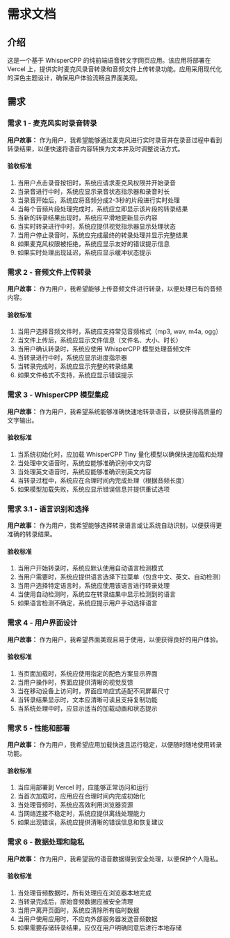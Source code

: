 # 需求文档

## 介绍

这是一个基于 WhisperCPP 的纯前端语音转文字网页应用。该应用将部署在 Vercel 上，提供实时麦克风录音转录和音频文件上传转录功能。应用采用现代化的深色主题设计，确保用户体验流畅且界面美观。

## 需求

### 需求 1 - 麦克风实时录音转录

**用户故事：** 作为用户，我希望能够通过麦克风进行实时录音并在录音过程中看到转录结果，以便快速将语音内容转换为文本并及时调整说话方式。

#### 验收标准

1. 当用户点击录音按钮时，系统应请求麦克风权限并开始录音
2. 当录音进行中时，系统应显示录音状态指示器和录音时长
3. 当录音开始后，系统应将音频分成2-3秒的片段进行实时处理
4. 当每个音频片段处理完成时，系统应立即显示该片段的转录结果
5. 当新的转录结果出现时，系统应平滑地更新显示内容
6. 当实时转录进行中时，系统应提供视觉指示器显示处理状态
7. 当用户停止录音时，系统应完成最终的转录处理并显示完整结果
8. 如果麦克风权限被拒绝，系统应显示友好的错误提示信息
9. 如果实时处理出现延迟，系统应显示缓冲状态提示

### 需求 2 - 音频文件上传转录

**用户故事：** 作为用户，我希望能够上传音频文件进行转录，以便处理已有的音频内容。

#### 验收标准

1. 当用户选择音频文件时，系统应支持常见音频格式（mp3, wav, m4a, ogg）
2. 当文件上传后，系统应显示文件信息（文件名、大小、时长）
3. 当用户确认转录时，系统应使用 WhisperCPP 模型处理音频文件
4. 当转录进行中时，系统应显示进度指示器
5. 当转录完成时，系统应显示完整的转录结果
6. 如果文件格式不支持，系统应显示错误提示

### 需求 3 - WhisperCPP 模型集成

**用户故事：** 作为用户，我希望系统能够准确快速地转录语音，以便获得高质量的文字输出。

#### 验收标准

1. 当系统初始化时，应加载 WhisperCPP Tiny 量化模型以确保快速加载和处理
2. 当处理中文语音时，系统应能够准确识别中文内容
3. 当处理英文语音时，系统应能够准确识别英文内容
4. 当转录过程中，系统应在合理时间内完成处理（根据音频长度）
5. 如果模型加载失败，系统应显示错误信息并提供重试选项

### 需求 3.1 - 语言识别和选择

**用户故事：** 作为用户，我希望能够选择转录语言或让系统自动识别，以便获得更准确的转录结果。

#### 验收标准

1. 当用户开始转录时，系统应默认使用自动语言检测模式
2. 当用户需要时，系统应提供语言选择下拉菜单（包含中文、英文、自动检测）
3. 当用户选择特定语言时，系统应使用该语言进行转录处理
4. 当使用自动检测时，系统应在转录结果中显示检测到的语言
5. 如果语言检测不确定，系统应提示用户手动选择语言

### 需求 4 - 用户界面设计

**用户故事：** 作为用户，我希望界面美观且易于使用，以便获得良好的用户体验。

#### 验收标准

1. 当页面加载时，系统应使用指定的配色方案显示界面
2. 当用户操作时，界面应提供清晰的视觉反馈
3. 当在移动设备上访问时，界面应响应式适配不同屏幕尺寸
4. 当转录结果显示时，文本应清晰可读且支持复制功能
5. 当系统处理中时，应显示适当的加载动画和状态提示

### 需求 5 - 性能和部署

**用户故事：** 作为用户，我希望应用加载快速且运行稳定，以便随时随地使用转录功能。

#### 验收标准

1. 当应用部署到 Vercel 时，应能够正常访问和运行
2. 当首次加载时，应用应在合理时间内完成初始化
3. 当处理音频时，系统应高效利用浏览器资源
4. 当网络连接不稳定时，系统应提供离线处理能力
5. 如果出现错误，系统应提供清晰的错误信息和恢复建议

### 需求 6 - 数据处理和隐私

**用户故事：** 作为用户，我希望我的语音数据得到安全处理，以便保护个人隐私。

#### 验收标准

1. 当处理音频数据时，所有处理应在浏览器本地完成
2. 当转录完成后，原始音频数据应被安全清理
3. 当用户离开页面时，系统应清除所有临时数据
4. 当用户使用应用时，不应向外部服务器发送音频数据
5. 如果需要存储转录结果，应仅在用户明确同意后进行本地存储